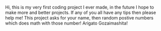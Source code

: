 Hi, this is my very first coding project I ever made, in the future I hope to make more and better projects. If any of you all have any tips then please help me! This project asks for your name, then random postive numbers which does math with those number! Arigato Gozaimashita!

